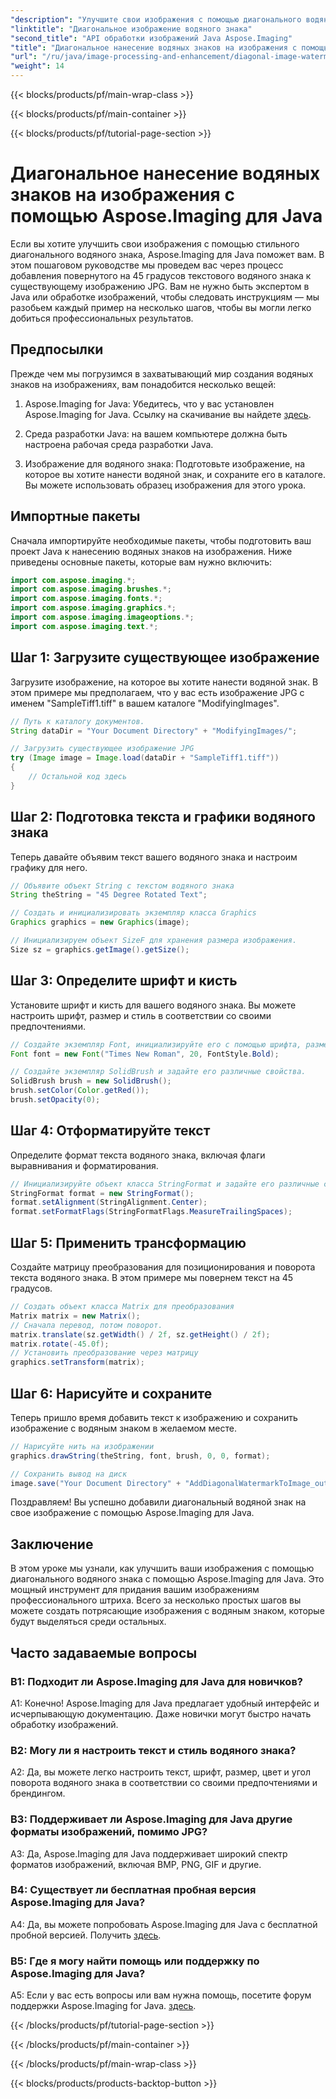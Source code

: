 ```yaml
---
"description": "Улучшите свои изображения с помощью диагонального водяного знака с помощью Aspose.Imaging для Java. Следуйте этому пошаговому руководству и создавайте потрясающие изображения с водяными знаками без особых усилий."
"linktitle": "Диагональное изображение водяного знака"
"second_title": "API обработки изображений Java Aspose.Imaging"
"title": "Диагональное нанесение водяных знаков на изображения с помощью Aspose.Imaging для Java"
"url": "/ru/java/image-processing-and-enhancement/diagonal-image-watermarking/"
"weight": 14
---
```


{{< blocks/products/pf/main-wrap-class >}}

{{< blocks/products/pf/main-container >}}

{{< blocks/products/pf/tutorial-page-section >}}

# Диагональное нанесение водяных знаков на изображения с помощью Aspose.Imaging для Java


Если вы хотите улучшить свои изображения с помощью стильного диагонального водяного знака, Aspose.Imaging для Java поможет вам. В этом пошаговом руководстве мы проведем вас через процесс добавления повернутого на 45 градусов текстового водяного знака к существующему изображению JPG. Вам не нужно быть экспертом в Java или обработке изображений, чтобы следовать инструкциям — мы разобьем каждый пример на несколько шагов, чтобы вы могли легко добиться профессиональных результатов.

## Предпосылки

Прежде чем мы погрузимся в захватывающий мир создания водяных знаков на изображениях, вам понадобится несколько вещей:

1. Aspose.Imaging for Java: Убедитесь, что у вас установлен Aspose.Imaging for Java. Ссылку на скачивание вы найдете [здесь](https://releases.aspose.com/imaging/java/).

2. Среда разработки Java: на вашем компьютере должна быть настроена рабочая среда разработки Java.

3. Изображение для водяного знака: Подготовьте изображение, на которое вы хотите нанести водяной знак, и сохраните его в каталоге. Вы можете использовать образец изображения для этого урока.

## Импортные пакеты

Сначала импортируйте необходимые пакеты, чтобы подготовить ваш проект Java к нанесению водяных знаков на изображения. Ниже приведены основные пакеты, которые вам нужно включить:

```java
import com.aspose.imaging.*;
import com.aspose.imaging.brushes.*;
import com.aspose.imaging.fonts.*;
import com.aspose.imaging.graphics.*;
import com.aspose.imaging.imageoptions.*;
import com.aspose.imaging.text.*;
```

## Шаг 1: Загрузите существующее изображение

Загрузите изображение, на которое вы хотите нанести водяной знак. В этом примере мы предполагаем, что у вас есть изображение JPG с именем "SampleTiff1.tiff" в вашем каталоге "ModifyingImages".

```java
// Путь к каталогу документов.
String dataDir = "Your Document Directory" + "ModifyingImages/";

// Загрузить существующее изображение JPG
try (Image image = Image.load(dataDir + "SampleTiff1.tiff"))
{
    // Остальной код здесь
}
```

## Шаг 2: Подготовка текста и графики водяного знака

Теперь давайте объявим текст вашего водяного знака и настроим графику для него.

```java
// Объявите объект String с текстом водяного знака
String theString = "45 Degree Rotated Text";

// Создать и инициализировать экземпляр класса Graphics
Graphics graphics = new Graphics(image);

// Инициализируем объект SizeF для хранения размера изображения.
Size sz = graphics.getImage().getSize();
```

## Шаг 3: Определите шрифт и кисть

Установите шрифт и кисть для вашего водяного знака. Вы можете настроить шрифт, размер и стиль в соответствии со своими предпочтениями.

```java
// Создайте экземпляр Font, инициализируйте его с помощью шрифта, размера и стиля.
Font font = new Font("Times New Roman", 20, FontStyle.Bold);

// Создайте экземпляр SolidBrush и задайте его различные свойства.
SolidBrush brush = new SolidBrush();
brush.setColor(Color.getRed());
brush.setOpacity(0);
```

## Шаг 4: Отформатируйте текст

Определите формат текста водяного знака, включая флаги выравнивания и форматирования.

```java
// Инициализируйте объект класса StringFormat и задайте его различные свойства.
StringFormat format = new StringFormat();
format.setAlignment(StringAlignment.Center);
format.setFormatFlags(StringFormatFlags.MeasureTrailingSpaces);
```

## Шаг 5: Применить трансформацию

Создайте матрицу преобразования для позиционирования и поворота текста водяного знака. В этом примере мы повернем текст на 45 градусов.

```java
// Создать объект класса Matrix для преобразования
Matrix matrix = new Matrix();
// Сначала перевод, потом поворот.
matrix.translate(sz.getWidth() / 2f, sz.getHeight() / 2f);
matrix.rotate(-45.0f);
// Установить преобразование через матрицу
graphics.setTransform(matrix);
```

## Шаг 6: Нарисуйте и сохраните

Теперь пришло время добавить текст к изображению и сохранить изображение с водяным знаком в желаемом месте.

```java
// Нарисуйте нить на изображении
graphics.drawString(theString, font, brush, 0, 0, format);

// Сохранить вывод на диск
image.save("Your Document Directory" + "AddDiagonalWatermarkToImage_out.jpg");
```

Поздравляем! Вы успешно добавили диагональный водяной знак на свое изображение с помощью Aspose.Imaging для Java.

## Заключение

В этом уроке мы узнали, как улучшить ваши изображения с помощью диагонального водяного знака с помощью Aspose.Imaging для Java. Это мощный инструмент для придания вашим изображениям профессионального штриха. Всего за несколько простых шагов вы можете создать потрясающие изображения с водяным знаком, которые будут выделяться среди остальных.

## Часто задаваемые вопросы

### В1: Подходит ли Aspose.Imaging для Java для новичков?

A1: Конечно! Aspose.Imaging для Java предлагает удобный интерфейс и исчерпывающую документацию. Даже новички могут быстро начать обработку изображений.

### В2: Могу ли я настроить текст и стиль водяного знака?

A2: Да, вы можете легко настроить текст, шрифт, размер, цвет и угол поворота водяного знака в соответствии со своими предпочтениями и брендингом.

### В3: Поддерживает ли Aspose.Imaging для Java другие форматы изображений, помимо JPG?

A3: Да, Aspose.Imaging для Java поддерживает широкий спектр форматов изображений, включая BMP, PNG, GIF и другие.

### В4: Существует ли бесплатная пробная версия Aspose.Imaging для Java?

A4: Да, вы можете попробовать Aspose.Imaging для Java с бесплатной пробной версией. Получить [здесь](https://releases.aspose.com/).

### В5: Где я могу найти помощь или поддержку по Aspose.Imaging для Java?

A5: Если у вас есть вопросы или вам нужна помощь, посетите форум поддержки Aspose.Imaging for Java. [здесь](https://forum.aspose.com/).

{{< /blocks/products/pf/tutorial-page-section >}}

{{< /blocks/products/pf/main-container >}}

{{< /blocks/products/pf/main-wrap-class >}}

{{< blocks/products/products-backtop-button >}}